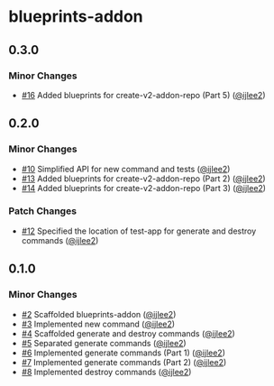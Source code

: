 # blueprints-addon

## 0.3.0

### Minor Changes

- [#16](https://github.com/ijlee2/embroider-toolbox/pull/16) Added blueprints for create-v2-addon-repo (Part 5) ([@ijlee2](https://github.com/ijlee2))

## 0.2.0

### Minor Changes

- [#10](https://github.com/ijlee2/embroider-toolbox/pull/10) Simplified API for new command and tests ([@ijlee2](https://github.com/ijlee2))
- [#13](https://github.com/ijlee2/embroider-toolbox/pull/13) Added blueprints for create-v2-addon-repo (Part 2) ([@ijlee2](https://github.com/ijlee2))
- [#14](https://github.com/ijlee2/embroider-toolbox/pull/14) Added blueprints for create-v2-addon-repo (Part 3) ([@ijlee2](https://github.com/ijlee2))

### Patch Changes

- [#12](https://github.com/ijlee2/embroider-toolbox/pull/12) Specified the location of test-app for generate and destroy commands ([@ijlee2](https://github.com/ijlee2))

## 0.1.0

### Minor Changes

- [#2](https://github.com/ijlee2/embroider-toolbox/pull/2) Scaffolded blueprints-addon ([@ijlee2](https://github.com/ijlee2))
- [#3](https://github.com/ijlee2/embroider-toolbox/pull/3) Implemented new command ([@ijlee2](https://github.com/ijlee2))
- [#4](https://github.com/ijlee2/embroider-toolbox/pull/4) Scaffolded generate and destroy commands ([@ijlee2](https://github.com/ijlee2))
- [#5](https://github.com/ijlee2/embroider-toolbox/pull/5) Separated generate commands ([@ijlee2](https://github.com/ijlee2))
- [#6](https://github.com/ijlee2/embroider-toolbox/pull/6) Implemented generate commands (Part 1) ([@ijlee2](https://github.com/ijlee2))
- [#7](https://github.com/ijlee2/embroider-toolbox/pull/7) Implemented generate commands (Part 2) ([@ijlee2](https://github.com/ijlee2))
- [#8](https://github.com/ijlee2/embroider-toolbox/pull/8) Implemented destroy commands ([@ijlee2](https://github.com/ijlee2))
